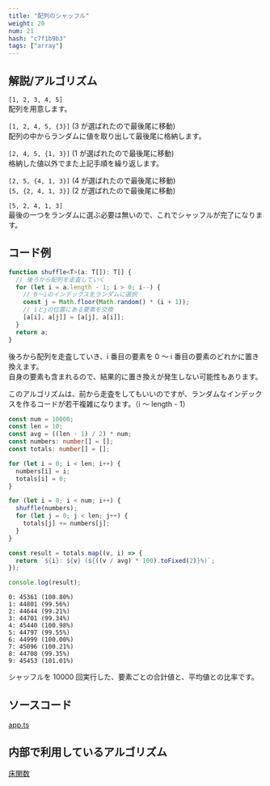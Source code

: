 ```yaml
---
title: "配列のシャッフル"
weight: 20
num: 21
hash: "c7f1b9b3"
tags: ["array"]
---
```


## 解説/アルゴリズム

`[1, 2, 3, 4, 5]`  
配列を用意します。

`[1, 2, 4, 5, {3}]` (3 が選ばれたので最後尾に移動)  
配列の中からランダムに値を取り出して最後尾に格納します。

`[2, 4, 5, {1, 3}]` (1 が選ばれたので最後尾に移動)  
格納した値以外でまた上記手順を繰り返します。

`[2, 5, {4, 1, 3}]` (4 が選ばれたので最後尾に移動)  
`[5, {2, 4, 1, 3}]` (2 が選ばれたので最後尾に移動)

`[5, 2, 4, 1, 3]`  
最後の一つをランダムに選ぶ必要は無いので、これでシャッフルが完了になります。

## コード例

```typescript
function shuffle<T>(a: T[]): T[] {
  // 後ろから配列を走査していく
  for (let i = a.length - 1; i > 0; i--) {
    // 0～iのインデックスをランダムに選択
    const j = Math.floor(Math.random() * (i + 1));
    // iとjの位置にある要素を交換
    [a[i], a[j]] = [a[j], a[i]];
  }
  return a;
}
```

後ろから配列を走査していき、i 番目の要素を 0 ～ i 番目の要素のどれかに置き換えます。  
自身の要素も含まれるので、結果的に置き換えが発生しない可能性もあります。

このアルゴリズムは、前から走査をしてもいいのですが、ランダムなインデックスを作るコードが若干複雑になります。（i ～ length - 1）

```typescript
const num = 10000;
const len = 10;
const avg = ((len - 1) / 2) * num;
const numbers: number[] = [];
const totals: number[] = [];

for (let i = 0; i < len; i++) {
  numbers[i] = i;
  totals[i] = 0;
}

for (let i = 0; i < num; i++) {
  shuffle(numbers);
  for (let j = 0; j < len; j++) {
    totals[j] += numbers[j];
  }
}

const result = totals.map((v, i) => {
  return `${i}: ${v} (${((v / avg) * 100).toFixed(2)}%)`;
});

console.log(result);
```

```text
0: 45361 (100.80%)
1: 44801 (99.56%)
2: 44644 (99.21%)
3: 44701 (99.34%)
4: 45440 (100.98%)
5: 44797 (99.55%)
6: 44999 (100.00%)
7: 45096 (100.21%)
8: 44708 (99.35%)
9: 45453 (101.01%)
```

シャッフルを 10000 回実行した、要素ごとの合計値と、平均値との比率です。

## ソースコード

[app.ts](./static/code/c7f1b9b3/app.ts)

## 内部で利用しているアルゴリズム

[床関数](/0fd2eac9/)

